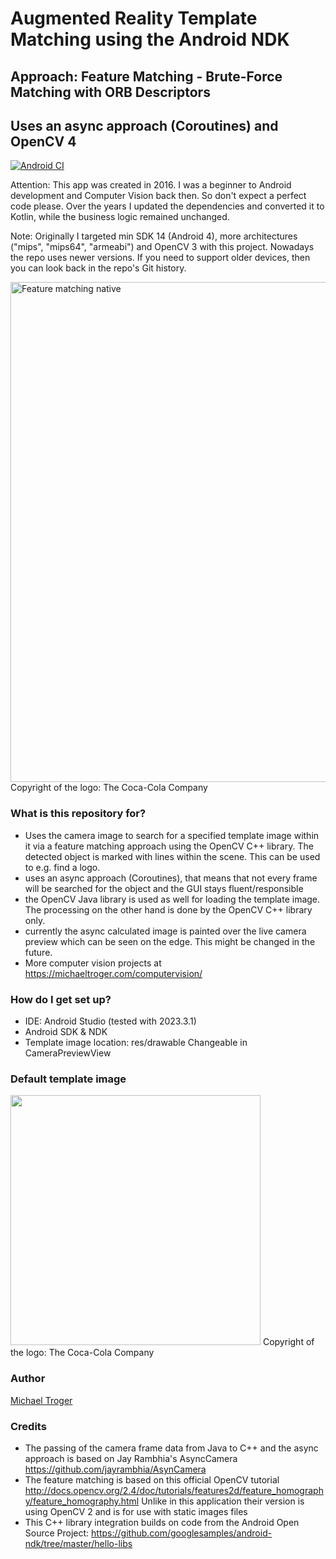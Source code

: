 # Augmented Reality Template Matching using the Android NDK
## Approach: Feature Matching - Brute-Force Matching with ORB Descriptors
## Uses an async approach (Coroutines) and OpenCV 4

[![Android CI](https://github.com/michaeltroger/feature-matching-native-android/actions/workflows/android.yml/badge.svg)](https://github.com/michaeltroger/feature-matching-native-android/actions/workflows/android.yml)

Attention: This app was created in 2016. I was a beginner to Android development and Computer Vision back then. So don't expect a perfect code please. Over the years I updated the dependencies and converted it to Kotlin, while the business logic remained unchanged.

Note: Originally I targeted min SDK 14 (Android 4), more architectures ("mips", "mips64", "armeabi") and OpenCV 3 with this project. Nowadays the repo uses newer versions. If you need to support older devices, then you can look back in the repo's Git history.

<img src="/screenshots/demo.gif" alt="Feature matching native" width="800px"/>
Copyright of the logo: The Coca-Cola Company

### What is this repository for?
* Uses the camera image to search for a specified template image within it via a feature matching approach using the OpenCV C++ library. The detected object is marked with lines within the scene. This can be used to e.g. find a logo.
* uses an async approach (Coroutines), that means that not every frame will be searched for the object and the GUI stays fluent/responsible
* the OpenCV Java library is used as well for loading the template image. The processing on the other hand is done by the OpenCV C++ library only. 
* currently the async calculated image is painted over the live camera preview which can be seen on the edge. This might be changed in the future.
* More computer vision projects at https://michaeltroger.com/computervision/

### How do I get set up?
* IDE: Android Studio (tested with 2023.3.1)
* Android SDK & NDK
* Template image location: res/drawable Changeable in CameraPreviewView

### Default template image
<img src="/app/src/main/res/drawable/coca_cola.bmp" alt="" width="400px"/>
Copyright of the logo: The Coca-Cola Company

### Author ###
[Michael Troger](https://michaeltroger.com)

### Credits
* The passing of the camera frame data from Java to C++ and the async approach is based on Jay Rambhia's AsyncCamera  https://github.com/jayrambhia/AsynCamera
* The feature matching is based on this official OpenCV tutorial http://docs.opencv.org/2.4/doc/tutorials/features2d/feature_homography/feature_homography.html Unlike in this application their version is using OpenCV 2 and is for use with static images files
* This C++ library integration builds on code from the Android Open Source Project: https://github.com/googlesamples/android-ndk/tree/master/hello-libs
